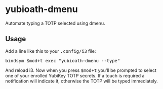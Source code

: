 # yubioath-dmenu

Automate typing a TOTP selected using dmenu.

## Usage

Add a line like this to your <tt>.config/i3</tt> file:

<pre>
bindsym $mod+t exec "yubioath-dmenu --type"
</pre>

And reload i3. Now when you press <tt>$mod+t</tt> you'll be prompted to select one of your enrolled YubiKey TOTP secrets. If a touch is required a notification will indicate it, otherwise the TOTP will be typed immediately.
